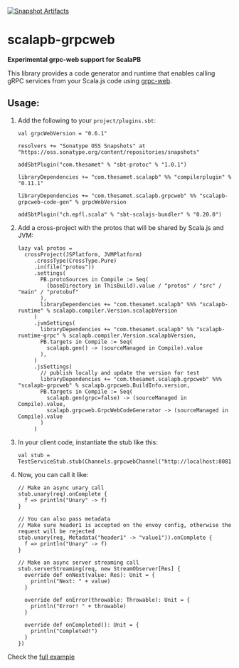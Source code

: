 [![Snapshot Artifacts][Badge-SonatypeSnapshots]][Link-SonatypeSnapshots]

# scalapb-grpcweb

**Experimental grpc-web support for ScalaPB**

This library provides a code generator and runtime that enables calling gRPC services
from your Scala.js code using [grpc-web](https://github.com/grpc/grpc-web).

## Usage:

1. Add the following to your `project/plugins.sbt`:
    ```
    val grpcWebVersion = "0.6.1"
    
    resolvers += "Sonatype OSS Snapshots" at "https://oss.sonatype.org/content/repositories/snapshots"
    
    addSbtPlugin("com.thesamet" % "sbt-protoc" % "1.0.1")
    
    libraryDependencies += "com.thesamet.scalapb" %% "compilerplugin" % "0.11.1"
    
    libraryDependencies += "com.thesamet.scalapb.grpcweb" %% "scalapb-grpcweb-code-gen" % grpcWebVersion
    
    addSbtPlugin("ch.epfl.scala" % "sbt-scalajs-bundler" % "0.20.0")
    ```

2. Add a cross-project with the protos that will be shared by Scala.js and
   JVM:

   ```
   lazy val protos =
     crossProject(JSPlatform, JVMPlatform)
        .crossType(CrossType.Pure)
        .in(file("protos"))
        .settings(
          PB.protoSources in Compile := Seq(
            (baseDirectory in ThisBuild).value / "protos" / "src" / "main" / "protobuf"
          ),
          libraryDependencies += "com.thesamet.scalapb" %%% "scalapb-runtime" % scalapb.compiler.Version.scalapbVersion
        )
        .jvmSettings(
          libraryDependencies += "com.thesamet.scalapb" %% "scalapb-runtime-grpc" % scalapb.compiler.Version.scalapbVersion,
          PB.targets in Compile := Seq(
            scalapb.gen() -> (sourceManaged in Compile).value
          ),
        )
        .jsSettings(
          // publish locally and update the version for test
          libraryDependencies += "com.thesamet.scalapb.grpcweb" %%% "scalapb-grpcweb" % scalapb.grpcweb.BuildInfo.version,
          PB.targets in Compile := Seq(
            scalapb.gen(grpc=false) -> (sourceManaged in Compile).value,
            scalapb.grpcweb.GrpcWebCodeGenerator -> (sourceManaged in Compile).value
          )
        )
   ```

3. In your client code, instantiate the stub like this:

   ```
   val stub = TestServiceStub.stub(Channels.grpcwebChannel("http://localhost:8081"))
   ```

4. Now, you can call it like:

   ```
   // Make an async unary call
   stub.unary(req).onComplete {
     f => println("Unary" -> f)
   }

   // You can also pass metadata
   // Make sure header1 is accepted on the envoy config, otherwise the request will be rejected
   stub.unary(req, Metadata("header1" -> "value1")).onComplete {
     f => println("Unary" -> f)
   }

   // Make an async server streaming call
   stub.serverStreaming(req, new StreamObserver[Res] {
     override def onNext(value: Res): Unit = {
       println("Next: " + value)
     }

     override def onError(throwable: Throwable): Unit = {
       println("Error! " + throwable)
     }

     override def onCompleted(): Unit = {
       println("Completed!")
     }
   })
   ```

Check the [full example](https://github.com/scalapb/scalapb-grpcweb/tree/master/example)

[Link-SonatypeSnapshots]: https://oss.sonatype.org/content/repositories/snapshots/com/thesamet/scalapb/grpcweb/scalapb-grpcweb_sjs1_2.13/ "Sonatype Snapshots"
[Badge-SonatypeSnapshots]: https://img.shields.io/nexus/s/https/oss.sonatype.org/com.thesamet.scalapb.grpcweb/scalapb-grpcweb_sjs1_2.13.svg "Sonatype Snapshots"
